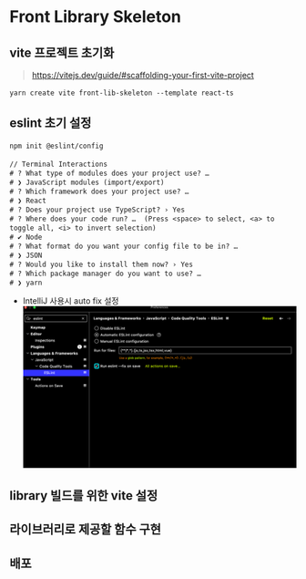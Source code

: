 # Front Library Skeleton


## vite 프로젝트 초기화
> https://vitejs.dev/guide/#scaffolding-your-first-vite-project

```shell
yarn create vite front-lib-skeleton --template react-ts
```

## eslint 초기 설정  

```shell
npm init @eslint/config

// Terminal Interactions
# ? What type of modules does your project use? … 
# ❯ JavaScript modules (import/export)
# ? Which framework does your project use? … 
# ❯ React
# ? Does your project use TypeScript? › Yes
# ? Where does your code run? …  (Press <space> to select, <a> to toggle all, <i> to invert selection)
# ✔ Node
# ? What format do you want your config file to be in? … 
# ❯ JSON
# ? Would you like to install them now? › Yes
# ? Which package manager do you want to use? … 
# ❯ yarn
```

- IntelliJ 사용시 auto fix 설정
![img.png](docs/idea_eslint_autofix.png)   

## library 빌드를 위한 vite 설정



## 라이브러리로 제공할 함수 구현   



## 배포   


